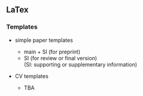 ## LaTex

### Templates
- simple paper templates
  - main + SI (for preprint)
  - SI (for review or final version)     
(SI: supporting or supplementary information)

- CV templates
  - TBA
